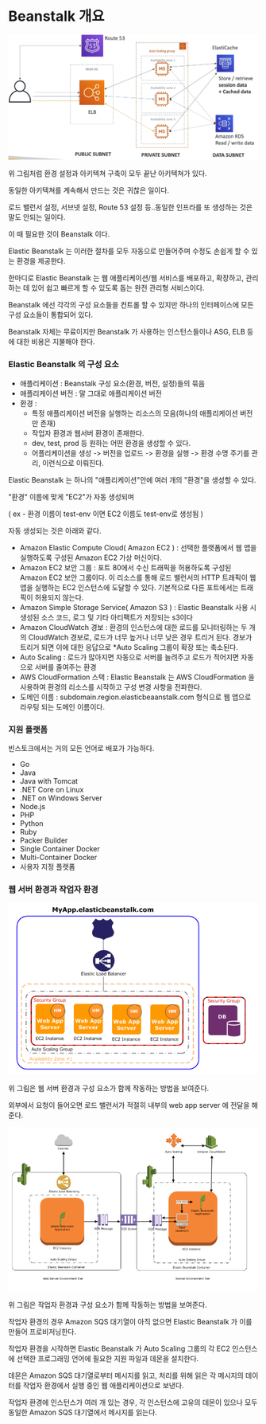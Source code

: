 # Beanstalk 개요

![](images/27.png)

위 그림처럼 환경 설정과 아키텍쳐 구축이 모두 끝난 아키텍쳐가 있다.

동일한 아키텍쳐를 계속해서 만드는 것은 귀찮은 일이다.

로드 밸런서 설정, 서브넷 설정, Route 53 설정 등..동일한 인프라를 또 생성하는 것은 말도 안되는 일이다.

이 때 필요한 것이 Beanstalk 이다.

Elastic Beanstalk 는 이러한 절차를 모두 자동으로 만들어주며 수정도 손쉽게 할 수 있는 환경을 제공한다.

한마디로 Elastic Beanstalk 는 웹 애플리케이션/웹 서비스를 배포하고, 확장하고, 관리하는 데 있어 쉽고 빠르게 할 수 있도록 돕는 완전 관리형 서비스이다.

Beanstalk 에선 각각의 구성 요소들을 컨트롤 할 수 있지만 하나의 인터페이스에 모든 구성 요소들이 통합되어 있다.

Beanstalk 자체는 무료이지만 Beanstalk 가 사용하는 인스턴스들이나 ASG, ELB 등에 대한 비용은 지불해야 한다.

### Elastic Beanstalk 의 구성 요소

- 애플리케이션 : Beanstalk 구성 요소(환경, 버전, 설정)들의 묶음
- 애플리케이션 버전 : 말 그대로 애플리케이션 버전
- 환경 :
  - 특정 애플리케이션 버전을 실행하는 리소스의 모음(하나의 애플리케이션 버전만 존재)
  - 작업자 환경과 웹서버 환경이 존재한다.
  - dev, test, prod 등 원하는 어떤 환경을 생성할 수 있다.
  - 어플리케이션을 생성 -> 버전을 업로드 -> 환경을 실행 -> 환경 수명 주기를 관리, 이런식으로 이뤄진다.

Elastic Beanstalk 는 하나의 "애플리케이션"안에 여러 개의 "환경"을 생성할 수 있다.

"환경" 이름에 맞게 "EC2"가 자동 생성되며

( ex - 환경 이름이 test-env 이면 EC2 이름도 test-env로 생성됨 )

자동 생성되는 것은 아래와 같다.

- Amazon Elastic Compute Cloud( Amazon EC2 ) : 선택한 플랫폼에서 웹 앱을 실행하도록 구성된 Amazon EC2 가상 머신이다.
- Amazon EC2 보안 그룹 : 포트 80에서 수신 트래픽을 허용하도록 구성된 Amazon EC2 보안 그룹이다. 이 리소스를 통해 로드 밸런서의 HTTP 트래픽이 웹 앱을 실행하는 EC2 인스턴스에 도달할 수 있다. 기본적으로 다른 포트에서는 트래픽이 허용되지 않는다.
- Amazon Simple Storage Service( Amazon S3 ) : Elastic Beanstalk 사용 시 생성된 소스 코드, 로그 및 기타 아티팩트가 저장되는 s3이다
- Amazon CloudWatch 경보 : 환경의 인스턴스에 대한 로드를 모니터링하는 두 개의 CloudWatch 경보로, 로드가 너무 높거나 너무 낮은 경우 트리거 된다. 경보가 트리거 되면 이에 대한 응답으로 *Auto Scaling 그룹이 확장 또는 축소된다.
- Auto Scaling : 로드가 많아지면 자동으로 서버를 늘려주고 로드가 적어지면 자동으로 서버를 줄여주는 환경
- AWS CloudFormation 스택 : Elastic Beanstalk 는 AWS CloudFormation 을 사용하여 환경의 리소스를 시작하고 구성 변경 사항을 전파한다.
- 도메인 이름 : subdomain.region.elasticbeaanstalk.com 형식으로 웹 앱으로 라우팅 되는 도메인 이름이다.

### 지원 플랫폼

빈스토크에서는 거의 모든 언어로 배포가 가능하다.

- Go
- Java
- Java with Tomcat
- .NET Core on Linux
- .NET on Windows Server
- Node.js
- PHP
- Python
- Ruby
- Packer Builder
- Single Container Docker
- Multi-Container Docker
- 사용자 지정 플랫폼

### 웹 서버 환경과 작업자 환경

![](images/28.png)

위 그림은 웹 서버 환경과 구성 요소가 함께 작동하는 방법을 보여준다.

외부에서 요청이 들어오면 로드 밸런서가 적절히 내부의 web app server 에 전달을 해준다.

![](images/29.png)

위 그림은 작업자 환경과 구성 요소가 함께 작동하는 방법을 보여준다.

작업자 환경의 경우 Amazon SQS 대기열이 아직 없으면 Elastic Beanstalk 가 이를 만들어 프로비저닝한다.

작업자 환경을 시작하면 Elastic Beanstalk 가 Auto Scaling 그룹의 각 EC2 인스턴스에 선택한 프로그래밍 언어에 필요한 지원 파일과 데몬을 설치한다.

데몬은 Amazon SQS 대기열로부터 메시지를 읽고, 처리를 위해 읽은 각 메시지의 데이터를 작업자 환경에서 실행 중인 웹 애플리케이션으로 보낸다.

작업자 환경에 인스턴스가 여러 개 있는 경우, 각 인스턴스에 고유의 데몬이 있으나 모두 동일한 Amazon SQS 대기열에서 메시지를 읽는다.